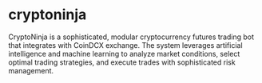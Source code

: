 # cryptoninja
CryptoNinja is a sophisticated, modular cryptocurrency futures trading bot that integrates with CoinDCX exchange. The system leverages artificial intelligence and machine learning to analyze market conditions, select optimal trading strategies, and execute trades with sophisticated risk management.
